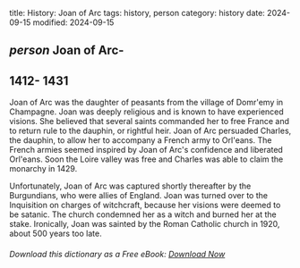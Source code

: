 title: History: Joan of Arc
tags: history, person
category: history
date: 2024-09-15
modified: 2024-09-15

## _person_  Joan of Arc-
  1412-
1431
-
Joan of Arc was the
  daughter of peasants from the village of Domr\'emy in Champagne.
  Joan was deeply religious and is known to have experienced visions.
  She believed that several saints commanded her to free France
  and to return rule to the dauphin, or rightful heir.    Joan of Arc
  persuaded Charles, the dauphin, to allow her to accompany a French
  army to Orl\'eans.  The French armies seemed inspired by Joan of
  Arc's confidence and liberated Orl\'eans.   Soon the Loire valley was
  free and Charles was able to claim the monarchy in   1429.

  Unfortunately, Joan of Arc was captured shortly thereafter by the
  Burgundians, who were allies of England.   Joan was turned over to the
  Inquisition on charges of witchcraft, because her visions were
  deemed to be satanic.   The church condemned her as a witch and
  burned her at the stake.  Ironically, Joan was sainted by the Roman
  Catholic church in 1920, about 500 years too late.



###### Download *this* dictionary as a Free eBook: [Download Now]({static}static/SerfHistoryDictionary.pdf)

